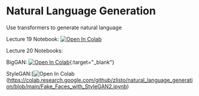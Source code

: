 # Natural Language Generation
Use transformers to generate natural language

Lecture 19 Notebook: [![Open In Colab](https://colab.research.google.com/assets/colab-badge.svg)](https://colab.research.google.com/github/zlisto/natural_language_generation/blob/main/Lecture%2019%20-%20Natural%20Language%20Generation.ipynb)

Lecture 20 Notebooks:

BigGAN:  [![Open In Colab](https://colab.research.google.com/assets/colab-badge.svg)](https://colab.research.google.com/github/zlisto/natural_language_generation/blob/main/BigGAN_TF_Hub_Demo.ipynb){:target="_blank"}

StyleGAN:[![Open In Colab](https://colab.research.google.com/assets/colab-badge.svg)(https://colab.research.google.com/github/zlisto/natural_language_generation/blob/main/Fake_Faces_with_StyleGAN2.ipynb)


